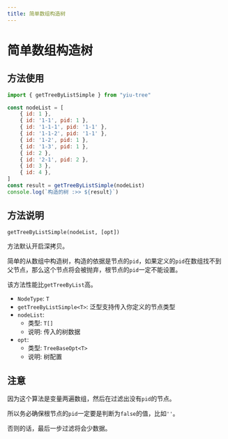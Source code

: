 ```yaml
---
title: 简单数组构造树
---
```


# 简单数组构造树

## 方法使用

```js
import { getTreeByListSimple } from "yiu-tree"

const nodeList = [
    { id: 1 },
    { id: '1-1', pid: 1 },
    { id: '1-1-1', pid: '1-1' },
    { id: '1-1-2', pid: '1-1' },
    { id: '1-2', pid: 1 },
    { id: '1-3', pid: 1 },
    { id: 2 },
    { id: '2-1', pid: 2 },
    { id: 3 },
    { id: 4 },
]
const result = getTreeByListSimple(nodeList)
console.log(`构造的树 :>> ${result}`)
```

## 方法说明

```
getTreeByListSimple(nodeList, [opt])
```

方法默认开启深拷贝。

简单的从数组中构造树，构造的依据是节点的`pid`，如果定义的`pid`在数组找不到父节点，那么这个节点将会被抛弃，根节点的`pid`一定不能设置。

该方法性能比`getTreeByList`高。

- `NodeType`: `T`
- `getTreeByListSimple<T>`: 泛型支持传入你定义的节点类型
- `nodeList`:
  - 类型: `T[]`
  - 说明: 传入的树数据
- `opt`:
  - 类型: `TreeBaseOpt<T>`
  - 说明: 树配置


## 注意

因为这个算法是变量两遍数组，然后在过滤出没有`pid`的节点。

所以务必确保根节点的`pid`一定要是判断为`false`的值，比如`''`。

否则的话，最后一步过滤将会少数据。